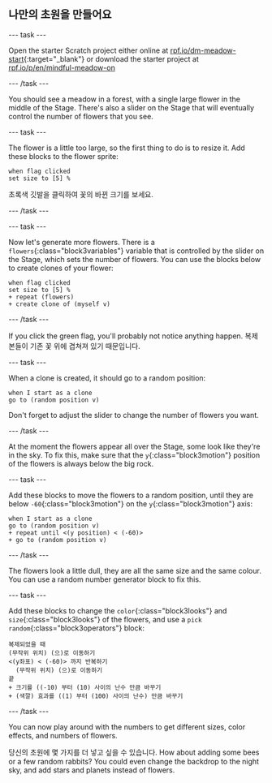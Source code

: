 ## 나만의 초원을 만들어요

--- task ---

Open the starter Scratch project either online at [rpf.io/dm-meadow-start](https://rpf.io/dm-meadow-start){:target="_blank"} or download the starter project at [rpf.io/p/en/mindful-meadow-on](https://rpf.io/p/en/mindful-meadow-go)

--- /task ---

You should see a meadow in a forest, with a single large flower in the middle of the Stage. There's also a slider on the Stage that will eventually control the number of flowers that you see.

--- task ---

The flower is a little too large, so the first thing to do is to resize it. Add these blocks to the flower sprite:

```blocks3
when flag clicked
set size to [5] %
```

초록색 깃발을 클릭하여 꽃의 바뀐 크기를 보세요.

--- /task ---

--- task ---

Now let's generate more flowers. There is a `flowers`{:class="block3variables"} variable that is controlled by the slider on the Stage, which sets the number of flowers. You can use the blocks below to create clones of your flower:

```blocks3
when flag clicked
set size to [5] %
+ repeat (flowers)
+ create clone of (myself v)
```

--- /task ---

If you click the green flag, you'll probably not notice anything happen. 복제본들이 기존 꽃 위에 겹쳐져 있기 때문입니다.

--- task ---

When a clone is created, it should go to a random position:

```blocks3
when I start as a clone
go to (random position v)
```

Don't forget to adjust the slider to change the number of flowers you want.

--- /task ---

At the moment the flowers appear all over the Stage, some look like they're in the sky. To fix this, make sure that the `y`{:class="block3motion"} position of the flowers is always below the big rock.

--- task ---

Add these blocks to move the flowers to a random position, until they are below `-60`{:class="block3motion"} on the `y`{:class="block3motion"} axis:

```blocks3
when I start as a clone
go to (random position v)
+ repeat until <(y position) < (-60)>
+ go to (random position v)
```

--- /task ---

The flowers look a little dull, they are all the same size and the same colour. You can use a random number generator block to fix this.

--- task ---

Add these blocks to change the `color`{:class="block3looks"} and `size`{:class="block3looks"} of the flowers, and use a `pick random`{:class="block3operators"} block:

```blocks3
복제되었을 때
(무작위 위치) (으)로 이동하기
<(y좌표) < (-60)> 까지 반복하기 
  (무작위 위치) (으)로 이동하기
끝
+ 크기를 ((-10) 부터 (10) 사이의 난수 만큼 바꾸기
+ (색깔) 효과를 ((1) 부터 (100) 사이의 난수) 만큼 바꾸기
```

--- /task ---

You can now play around with the numbers to get different sizes, color effects, and numbers of flowers.

당신의 초원에 몇 가지를 더 넣고 싶을 수 있습니다. How about adding some bees or a few random rabbits? You could even change the backdrop to the night sky, and add stars and planets instead of flowers.






